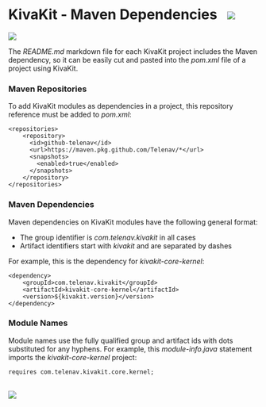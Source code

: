 # KivaKit - Maven Dependencies &nbsp; <img src="https://www.kivakit.org/images/dependencies-32.png" srcset="https://www.kivakit.org/images/dependencies-32-2x.png 2x"/>

<img src="https://www.kivakit.org/images/horizontal-line-512.png" srcset="https://www.kivakit.org/images/horizontal-line-512-2x.png 2x"/>

The *README.md* markdown file for each KivaKit project includes the Maven dependency, so it can 
be easily cut and pasted into the *pom.xml* file of a project using KivaKit.

### Maven Repositories

To add KivaKit modules as dependencies in a project, this repository reference must be added to *pom.xml*:

    <repositories>
        <repository>
          <id>github-telenav</id>
          <url>https://maven.pkg.github.com/Telenav/*</url>
          <snapshots>
            <enabled>true</enabled>
          </snapshots>
        </repository>
    </repositories>

### Maven Dependencies

Maven dependencies on KivaKit modules have the following general format:

- The group identifier is *com.telenav.kivakit* in all cases
- Artifact identifiers start with *kivakit* and are separated by dashes

For example, this is the dependency for *kivakit-core-kernel*:

    <dependency>
        <groupId>com.telenav.kivakit</groupId>
        <artifactId>kivakit-core-kernel</artifactId>
        <version>${kivakit.version}</version>
    </dependency>

### Module Names

Module names use the fully qualified group and artifact ids with dots substituted for any hyphens. 
For example, this *module-info.java* statement imports the *kivakit-core-kernel* project:

    requires com.telenav.kivakit.core.kernel;

<br/> 

<img src="https://www.kivakit.org/images/horizontal-line-512.png" srcset="https://www.kivakit.org/images/horizontal-line-512-2x.png 2x"/>
